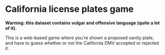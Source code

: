 # California license plates game

**Warning: this dataset contains vulgar and offensive language (quite a lot of it).**

This is a web-based game where you're shown a proposed vanity plate, and have to guess whether or not the California DMV accepted or rejected it.
